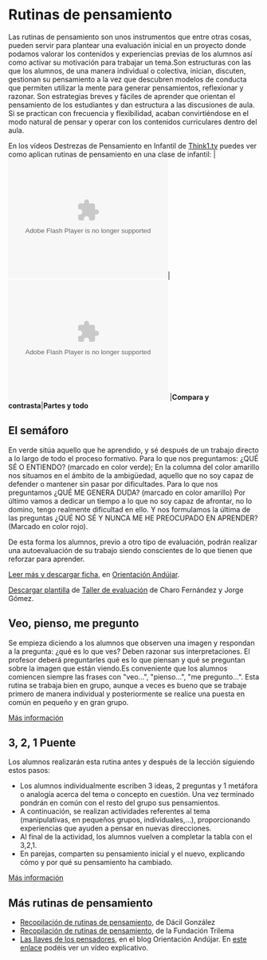 
# Rutinas de pensamiento

Las rutinas de pensamiento son unos instrumentos que entre otras cosas, pueden servir para plantear una evaluación inicial en un proyecto donde podamos valorar los contenidos y experiencias previas de los alumnos así como activar su motivación para trabajar un tema.Son estructuras con las que los alumnos, de una manera individual o colectiva, inician, discuten, gestionan su pensamiento a la vez que descubren modelos de conducta que permiten utilizar la mente para generar pensamientos, reflexionar y razonar. Son estrategias breves y fáciles de aprender que orientan el pensamiento de los estudiantes y dan estructura a las discusiones de aula. Si se practican con frecuencia y flexibilidad, acaban convirtiéndose en el modo natural de pensar y operar con los contenidos curriculares dentro del aula.

En los vídeos Destrezas de Pensamiento en Infantil de [Think1.tv](http://www.think1.tv/) puedes ver como aplican rutinas de pensamiento en una clase de infantil:
|<object type="application/x-shockwave-flash" data="http://www.think1.tv/layout/js/think1tv/mediaplayer-5.3/player.swf" id="player" width="320" height="240"><param name="src" value="http://www.think1.tv/layout/js/think1tv/mediaplayer-5.3/player.swf"></param><param name="allowscriptaccess" value="always"></param><param name="allowfullscreen" value="true"></param><param name="flashvars" value="file=http://www.think1.tv/layout/files/think1tv//PROYECTOSDOCENTES/destrezas-pensamiento-infantil-compara-y-contrasta.mp4"></param></object>|<object type="application/x-shockwave-flash" data="http://www.think1.tv/layout/js/think1tv/mediaplayer-5.3/player.swf" id="player" width="320" height="240"><param name="src" value="http://www.think1.tv/layout/js/think1tv/mediaplayer-5.3/player.swf"></param><param name="allowscriptaccess" value="always"></param><param name="allowfullscreen" value="true"></param><param name="flashvars" value="file=http://www.think1.tv/layout/files/think1tv//PROYECTOSDOCENTES/destrezas-pensamiento-infantil-partes-y-todo.mp4"></param></object>
|**Compara y contrasta**|**Partes y todo**



## El semáforo

En verde sitúa aquello que he aprendido, y sé después de un trabajo directo a lo largo de todo el proceso formativo. Para lo que nos preguntamos: ¿QUÉ SÉ O ENTIENDO? (marcado en color verde); En la columna del color amarillo nos situamos en el ámbito de la ambigüedad, aquello que no soy capaz de defender o mantener sin pasar por dificultades. Para lo que nos preguntamos ¿QUÉ ME GENERA DUDA? (marcado en color amarillo) Por último vamos a dedicar un tiempo a lo que no soy capaz de afrontar, no lo domino, tengo realmente dificultad en ello. Y nos formulamos la última de las preguntas ¿QUÉ NO SÉ Y NUNCA ME HE PREOCUPADO EN APRENDER? (Marcado en color rojo).

De esta forma los alumnos, previo a otro tipo de evaluación, podrán realizar una autoevaluación de su trabajo siendo conscientes de lo que tienen que reforzar para aprender.

[Leer más y descargar ficha](http://www.orientacionandujar.es/2014/02/19/organizador-grafico-para-la-rutina-de-pensamiento-el-semaforo/), en [Orientación Andújar](http://www.orientacionandujar.es/).

[Descargar plantilla](RP_organizador_semaforo_itic.pdf) de [Taller de evaluación](http://yalocin.wix.com/evaluacion) de Charo Fernández y Jorge Gómez.

## Veo, pienso, me pregunto

Se empieza diciendo a los alumnos que observen una imagen y respondan a la pregunta: ¿qué es lo que ves? Deben razonar sus interpretaciones. El profesor deberá preguntarles qué es lo que piensan y qué se preguntan sobre la imagen que están viendo.Es conveniente que los alumnos comiencen siempre las frases con "veo...", "pienso...", "me pregunto...". Esta rutina se trabaja bien en grupo, aunque a veces es bueno que se trabaje primero de manera individual y posteriormente se realice una puesta en común en pequeño y en gran grupo.

[Más información](http://checkthis.com/veopienso)

## 3, 2, 1 Puente

Los alumnos realizarán esta rutina antes y después de la lección siguiendo estos pasos:

- Los alumnos individualmente escriben 3 ideas, 2 preguntas y 1 metáfora o analogía acerca del tema o concepto en cuestión. Una vez terminado pondrán en común con el resto del grupo sus pensamientos.
- A continuación, se realizan actividades referentes al tema (manipulativas, en pequeños grupos, individuales,...), proporcionando experiencias que ayuden a pensar en nuevas direcciones.
- Al final de la actividad, los alumnos vuelven a completar la tabla con el 3,2,1.
- En parejas, comparten su pensamiento inicial y el nuevo, explicando cómo y por qué su pensamiento ha cambiado.

[Más información](http://checkthis.com/321puente)

## Más rutinas de pensamiento

- [Recopilación de rutinas de pensamiento](http://checkthis.com/user/dacilgonz), de Dácil González
- [Recopilación de rutinas de pensamiento](http://www.slideshare.net/FundacionTrilema/presentations), de la Fundación Trilema
- [Las llaves de los pensadores](http://www.orientacionandujar.es/2013/06/12/rutinas-de-pensamiento-las-llaves-de-los-pensadores-thinkers-keys/), en el blog Orientación Andújar. En [este enlace](http://www.think1.tv/videoteca/es/index/0-44/rutinas-de-pensamiento-llaves-de-pensamiento-educadoras-docentes-estudiantes) podéis ver un vídeo explicativo.
